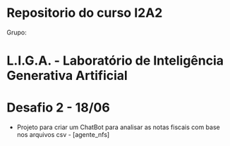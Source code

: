 # Repositorio do curso I2A2

Grupo:
# L.I.G.A. - Laboratório de Inteligência Generativa Artificial

# Desafio 2 - 18/06
  * Projeto para criar um ChatBot para analisar as notas fiscais com base nos arquivos csv - [agente_nfs]
